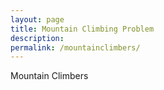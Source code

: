 ```yaml
---
layout: page
title: Mountain Climbing Problem
description: 
permalink: /mountainclimbers/
---
```


Mountain Climbers
<script src="//d3js.org/d3.v3.min.js"></script>
